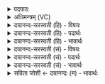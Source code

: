 <details><summary>पदपाठः</summary>

त्वष्टा॑। वी॒रम्। दे॒वका॑म॒मिति॑ दे॒वऽका॑मम्। ज॒जा॒न॒। त्वष्टुः॑। अर्वा॑। जा॒य॒ते॒। आ॒शुः। अश्वः॑। त्वष्टा॑। इ॒दम्। विश्व॑म्। भुव॑नम्। ज॒जा॒न॒। ब॒होः। क॒र्त्तार॑म्। इ॒ह। य॒क्षि॒। हो॒त॒रिति॑ होतः। ९।
</details>

<details><summary>अधिमन्त्रम् (VC)</summary>

- त्वष्टा देवता
- बृहदुक्थो वामदेव्य ऋषिः
- त्रिष्टुप्
- धैवतः
</details>

<details><summary>दयानन्द-सरस्वती (हि) - विषयः</summary>

फिर उसी विषय को अगले मन्त्र में कहा है।
</details>

<details><summary>दयानन्द-सरस्वती (हि) - पदार्थः</summary>

पदार्थान्वयभाषाः -  हे (होतः) ग्रहण करनेहारे जन ! तू जैसे (त्वष्टा) विद्या आदि उत्तम गुणों से शोभित विद्वान् (देवकामम्) विद्वानों की कामना करनेहारे (वीरम्) वीर पुरुष को (जजान) उत्पन्न करता है, जैसे (त्वष्टुः) प्रकाशरूप शिक्षा से (आशुः) शीघ्रगामी (अर्वा) वेगवान् (अश्वः) घोड़ा (जायते) होता है। जैसे (त्वष्टा) अपने स्वरूप से प्रकाशित ईश्वर (इदम्) इस (विश्वम्) सब (भुवनम्) लोकमात्र को (जजान) उत्पन्न करता है, उस (बहोः) बहुविध संसार के (कर्त्तारम्) रचनेवाले परमात्मा का (इह) इस जगत् में (यक्षि) पूजन कीजिए, वैसे हम लोग भी करें ॥९ ॥
</details>

<details><summary>दयानन्द-सरस्वती (हि) - भावार्थः</summary>

भावार्थभाषाः -  इस मन्त्र में वाचकलुप्तोपमालङ्कार है। जो विद्वान् लोग विद्या चाहनेवाले मनुष्यों को विद्वान् करें, शीघ्र जिसको शिक्षा हुई हो उस घोड़े के समान तीक्ष्णता से विद्या को प्राप्त होता है, जैसे बहुत प्रकार के संसार का स्रष्टा ईश्वर सब की व्यवस्था करता है, वैसे अध्यापक और अध्येता होवें ॥९ ॥
</details>

<details><summary>दयानन्द-सरस्वती (सं) - विषयः</summary>

पुनस्तमेव विषयमाह ॥
</details>

<details><summary>दयानन्द-सरस्वती (सं) - पदार्थः</summary>

पदार्थान्वयभाषाः -  हे होतस्त्वं यथा त्वष्टा विद्वान् देवकामं वीरं जजान यथा त्वष्टुराशुरर्वाश्वो जायते, यथा त्वष्टेदं विश्वं भुवनं जजान, तं बहोः कर्त्तारमिह यक्षि तथा वयमपि कुर्याम ॥९ ॥
</details>

<details><summary>दयानन्द-सरस्वती (सं) - भावार्थः</summary>

भावार्थभाषाः -  अत्र वाचकलुप्तोपमालङ्कारः। ये विद्याकामान् मनुष्यान् विदुषः कुर्य्युर्ये सद्योजातशिक्षोऽश्व इव तीव्रवेगेन विद्याः प्राप्नोति, यथा बहुविधस्य संसारस्य स्रष्टेश्वरः सर्वान् व्यवस्थापयति, तथाऽध्यापकाऽध्येतारो भवन्तु ॥९ ॥
</details>

<details><summary>सविता जोशी ← दयानन्दः (म) - भावार्थः</summary>

भावार्थभाषाः -  या मंत्रात वाचकलुप्तोपमालंकार आहे. जे विद्वान लोक विद्या शिकणाऱ्या जिज्ञासूंना विद्वान करतात त्यांना गतिमान अश्वाप्रमाणे विद्या प्राप्त होते. जगाचा निर्माता ईश्वर ज्याप्रमाणे सर्वांची अनेक प्रकारे व्यवस्था करतो, तसेच अध्यापक व अध्येता यांचे संबंध असावेत.
</details>